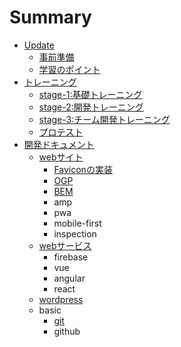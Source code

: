 # Summary

* [Update](README.md)
  * [事前準備](installation.md)
  * [学習のポイント](training-tips.md)
* [トレーニング](training.md)
  * [stage-1:基礎トレーニング](training/stage-1.md)
  * [stage-2:開発トレーニング](training/stage-2.md)
  * [stage-3:チーム開発トレーニング](training/stage-3.md)
  * [プロテスト](pro-test.md)
* [開発ドキュメント](develop.md)
  * [webサイト](develop/website.md)
    * [Faviconの実装](develop/website/favicon.md)
    * [OGP](develop/website/ogp.md)
    * [BEM](develop/website/bem.md)
    * amp
    * pwa
    * mobile-first
    * inspection
  * [webサービス](develop/web-service.md)
    * firebase
    * vue
    * angular
    * react
  * [wordpress](develop/wordpress.md)
  * basic
    * [git](develop/git.md)
    * github

